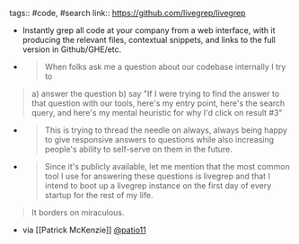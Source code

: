 tags:: #code, #search
link:: https://github.com/livegrep/livegrep

- Instantly grep all code at your company from a web interface, with it producing the relevant files, contextual snippets, and links to the full version in Github/GHE/etc.

- > When folks ask me a question about our codebase internally I try to
>
>a) answer the question
>b) say "If I were trying to find the answer to that question with our tools, here's my entry point, here's the search query, and here's my mental heuristic for why I'd click on result #3"

- > This is trying to thread the needle on always, always being happy to give responsive answers to questions while also increasing people's ability to self-serve on them in the future.

- > Since it's publicly available, let me mention that the most common tool I use for answering these questions is livegrep and that I intend to boot up a livegrep instance on the first day of every startup for the rest of my life.
>
>It borders on miraculous.

- via [[Patrick McKenzie]] [@patio11](https://twitter.com/patio11/status/1086112277659451392)